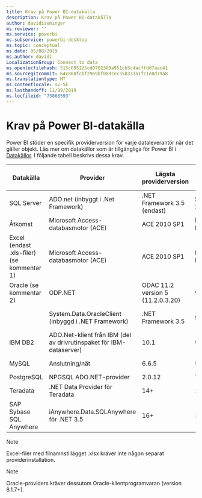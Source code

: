 ```yaml
---
title: Krav på Power BI-datakälla
description: Krav på Power BI-datakälla
author: davidiseminger
ms.reviewer: ''
ms.service: powerbi
ms.subservice: powerbi-desktop
ms.topic: conceptual
ms.date: 05/08/2019
ms.author: davidi
LocalizationGroup: Connect to data
ms.openlocfilehash: 515c695125cd0702389a951cb5c4acffdd7aac41
ms.sourcegitcommit: 64c860fcbf2969bf089cec358331a1fc1e0d39a8
ms.translationtype: HT
ms.contentlocale: sv-SE
ms.lasthandoff: 11/09/2019
ms.locfileid: "73868593"
---
```

# <a name="power-bi-data-source-prerequisites"></a>Krav på Power BI-datakälla
Power BI stöder en specifik providerversion för varje dataleverantör när det gäller objekt. Läs mer om datakällor som är tillgängliga för Power BI i [Datakällor](desktop-data-sources.md). I följande tabell beskrivs dessa krav.

| Datakälla | Provider | Lägsta providerversion | Lägsta version för datakälla | Datakällobjekt som stöds | Nedladdningslänk |
| --- | --- | --- | --- | --- | --- |
| SQL Server |ADO.net (inbyggt i .Net Framework) |.NET Framework 3.5 (endast) |SQL Server 2005+ |Tabeller/vyer, skalärfunktioner, tabellfunktioner |Ingår i .NET Framework 3.5 eller senare |
| Åtkomst |Microsoft Access-databasmotor (ACE) |ACE 2010 SP1 |Ingen begränsning |Tabeller/vyer |[Nedladdningslänk](https://go.microsoft.com/fwlink/?linkid=285987&clcid=0x409) |
| Excel (endast .xls-filer) (se kommentar 1) |Microsoft Access-databasmotor (ACE) |ACE 2010 SP1 |Ingen begränsning |Tabeller, blad |[Nedladdningslänk](https://go.microsoft.com/fwlink/?linkid=285987&clcid=0x409) |
| Oracle (se kommentar 2) |ODP.NET |ODAC 11.2 version 5 (11.2.0.3.20) |9.x+ |Tabeller/vyer |[Nedladdningslänk](https://go.microsoft.com/fwlink/?linkid=272376&clcid=0x409) |
| | System.Data.OracleClient (inbyggd i .NET Framework) |.NET Framework 3.5 |9.x+ |Tabeller/vyer |Ingår i .NET Framework 3.5 eller senare |
| IBM DB2 |ADO.Net-klient från IBM (del av drivrutinspaket för IBM-dataserver) |10.1 |9.1+ |Tabeller/vyer |[Nedladdningslänk](https://go.microsoft.com/fwlink/?linkid=274911&clcid=0x409) |
| MySQL |Anslutning/nät |6.6.5 |5.1 |Tabeller/vyer, skalärfunktioner |[Nedladdningslänk](https://go.microsoft.com/fwlink/?linkid=278885&clcid=0x409) |
| PostgreSQL |NPGSQL ADO.NET-provider |2.0.12 |7.4 |Tabeller/vyer |[Nedladdningslänk](https://go.microsoft.com/fwlink/?linkid=282716&clcid=0x409) |
| Teradata |.NET Data Provider för Teradata |14+ |12+ |Tabeller/vyer |[Nedladdningslänk](https://go.microsoft.com/fwlink/?linkid=278886&clcid=0x409) |
| SAP Sybase SQL Anywhere |iAnywhere.Data.SQLAnywhere för .NET 3.5 |16+ |16+ |Tabeller/vyer |[Nedladdningslänk](https://go.microsoft.com/fwlink/?linkid=324846) |

>[!NOTE]
>Excel-filer med filnamnstillägget .xlsx kräver inte någon separat providerinstallation.

>[!NOTE]
>Oracle-providers kräver dessutom Oracle-klientprogramvaran (version 8.1.7+).
> 
> 

